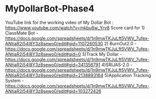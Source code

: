 # MyDollarBot-Phase4
YouTube link for the working video of My Dollar Bot : https://www.youtube.com/watch?v=mkbu6w_Yrv8
Score card for 1) ClassMate Bot - https://docs.google.com/spreadsheets/d/1n9mwTKJuLft5VWV_7ufex-ANtjaR2i54I8Y3z8sewo0/edit#gid=1107260530
               2) BurnOut2.0 - https://docs.google.com/spreadsheets/d/1n9mwTKJuLft5VWV_7ufex-ANtjaR2i54I8Y3z8sewo0/edit#gid=0
               3)Track My Dollar - https://docs.google.com/spreadsheets/d/1n9mwTKJuLft5VWV_7ufex-ANtjaR2i54I8Y3z8sewo0/edit#gid=341356791
               4)SRIJAS-2.0 - https://docs.google.com/spreadsheets/d/1n9mwTKJuLft5VWV_7ufex-ANtjaR2i54I8Y3z8sewo0/edit#gid=2138893164
               5)Application Tracking System - https://docs.google.com/spreadsheets/d/1n9mwTKJuLft5VWV_7ufex-ANtjaR2i54I8Y3z8sewo0/edit#gid=103272426

               
